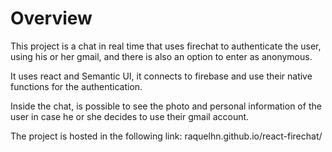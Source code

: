 # Overview

This project is a chat in real time that uses firechat to authenticate the user, using his or her gmail, and there is also an option to enter as anonymous. 

It uses react and Semantic UI, it connects to firebase and use their native functions for the authentication. 

Inside the chat, is possible to see the photo and personal information of the user in case he or she decides to use their gmail account.

The project is hosted in the following link: raquelhn.github.io/react-firechat/